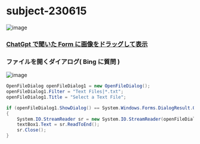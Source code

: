 # subject-230615

![image](https://github.com/winofsql/subject-230615/assets/1501327/e5b9107a-7202-4e15-8961-d334739796ef)



### [ChatGpt で聞いた Form に画像をドラッグして表示](https://chat.openai.com/share/00494f66-40f7-4a02-984b-cfb64e612308)


### ファイルを開くダイアログ( Bing に質問 )

![image](https://github.com/winofsql/subject-230615/assets/1501327/5109c151-bcac-4396-88dd-427db660f7eb)

```cs
OpenFileDialog openFileDialog1 = new OpenFileDialog();
openFileDialog1.Filter = "Text Files|*.txt";
openFileDialog1.Title = "Select a Text File";

if (openFileDialog1.ShowDialog() == System.Windows.Forms.DialogResult.OK)
{
    System.IO.StreamReader sr = new System.IO.StreamReader(openFileDialog1.FileName);
    textBox1.Text = sr.ReadToEnd();
    sr.Close();
}
```
